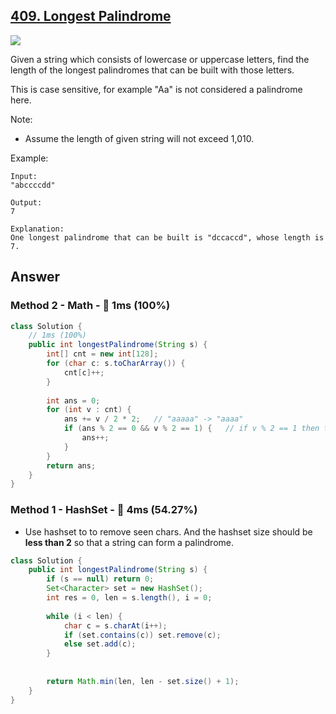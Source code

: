 ## [409. Longest Palindrome](https://leetcode.com/problems/longest-palindrome/)

![](https://github.com/weltond/DataStructure/blob/master/easy.PNG)

Given a string which consists of lowercase or uppercase letters, find the length of the longest palindromes that can be built with those letters.

This is case sensitive, for example "Aa" is not considered a palindrome here.

Note:
- Assume the length of given string will not exceed 1,010.

Example:

```
Input:
"abccccdd"

Output:
7

Explanation:
One longest palindrome that can be built is "dccaccd", whose length is 7.
```

## Answer
### Method 2 - Math - :rocket: 1ms (100%)

```java
class Solution {
    // 1ms (100%)
    public int longestPalindrome(String s) {
        int[] cnt = new int[128];
        for (char c: s.toCharArray()) {
            cnt[c]++;
        }
        
        int ans = 0;
        for (int v : cnt) {
            ans += v / 2 * 2;   // "aaaaa" -> "aaaa"
            if (ans % 2 == 0 && v % 2 == 1) {   // if v % 2 == 1 then this letter can be added as a unique center. We also check ans % 2 == 0 to make sure there isn't a unique center added yet.
                ans++;
            }
        }
        return ans;
    }
}
```

### Method 1 - HashSet - :rabbit: 4ms (54.27%)

- Use hashset to to remove seen chars. And the hashset size should be **less than 2** so that a string can form a palindrome.

```java
class Solution {
    public int longestPalindrome(String s) {
        if (s == null) return 0;
        Set<Character> set = new HashSet();
        int res = 0, len = s.length(), i = 0;
        
        while (i < len) {
            char c = s.charAt(i++);
            if (set.contains(c)) set.remove(c);
            else set.add(c);
        }
        
        
        return Math.min(len, len - set.size() + 1);
    }
}
```


